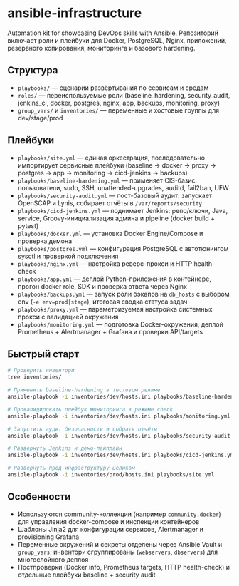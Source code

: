 # ansible-infrastructure

Automation kit for showcasing DevOps skills with Ansible. Репозиторий включает роли и плейбуки для Docker, PostgreSQL, Nginx, приложений, резервного копирования, мониторинга и базового hardening.

## Структура
- `playbooks/` — сценарии развёртывания по сервисам и средам
- `roles/` — переиспользуемые роли (baseline_hardening, security_audit, jenkins_ci, docker, postgres, nginx, app, backups, monitoring, proxy)
- `group_vars/` и `inventories/` — переменные и хостовые группы для dev/stage/prod

## Плейбуки
- `playbooks/site.yml` — единая оркестрация, последовательно импортирует сервисные плейбуки (baseline → docker → proxy → postgres → app → monitoring → cicd-jenkins → backups)
- `playbooks/baseline-hardening.yml` — применяет CIS-базис: пользователи, sudo, SSH, unattended-upgrades, auditd, fail2ban, UFW
- `playbooks/security-audit.yml` — пост-базовый аудит: запускает OpenSCAP и Lynis, собирает отчёты в `/var/reports/security`
- `playbooks/cicd-jenkins.yml` — поднимает Jenkins: репо/ключи, Java, service, Groovy-инициализация админа и pipeline (docker build + pytest)
- `playbooks/docker.yml` — установка Docker Engine/Compose и проверка демона
- `playbooks/postgres.yml` — конфигурация PostgreSQL с автотюнингом sysctl и проверкой подключения
- `playbooks/nginx.yml` — настройка реверс-прокси и HTTP health-check
- `playbooks/app.yml` — деплой Python-приложения в контейнере, прогон docker role, SDK и проверка ответа через Nginx
- `playbooks/backups.yml` — запуск роли бэкапов на `db_hosts` с выбором env (`-e env=prod|stage`), итоговая сводка статуса задач
- `playbooks/proxy.yml` — параметризуемая настройка системных прокси с валидацией окружения
- `playbooks/monitoring.yml` — подготовка Docker-окружения, деплой Prometheus + Alertmanager + Grafана и проверки API/targets

## Быстрый старт
```bash
# Проверить инвентори
tree inventories/

# Применить baseline-hardening в тестовом режиме
ansible-playbook -i inventories/dev/hosts.ini playbooks/baseline-hardening.yml --check

# Провалидировать плейбук мониторинга в режиме check
ansible-playbook -i inventories/dev/hosts.ini playbooks/monitoring.yml --check

# Запустить аудит безопасности и собрать отчёты
ansible-playbook -i inventories/dev/hosts.ini playbooks/security-audit.yml

# Развернуть Jenkins и демо-пайплайн
ansible-playbook -i inventories/dev/hosts.ini playbooks/cicd-jenkins.yml -e jenkins_pipeline_repo_url=https://github.com/your/repo

# Развернуть прод инфраструктуру целиком
ansible-playbook -i inventories/prod/hosts.ini playbooks/site.yml
```

## Особенности
- Используются community-коллекции (например `community.docker`) для управления docker-compose и инспекции контейнеров
- Шаблоны Jinja2 для конфигурации сервисов, Alertmanager и provisioning Grafana
- Переменные окружений и секреты отделены через Ansible Vault и `group_vars`; инвентори сгруппированы (`webservers`, `dbservers`) для многослойного деплоя
- Постпроверки (Docker info, Prometheus targets, HTTP health-check) и отдельные плейбуки baseline + security audit 
